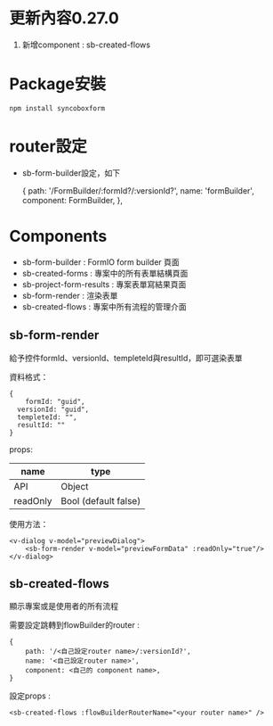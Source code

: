 
# 更新內容0.27.0

1. 新增component : sb-created-flows

# Package安裝

    npm install syncoboxform

# router設定

- sb-form-builder設定，如下

    {
      path: '/FormBuilder/:formId?/:versionId?',
      name: 'formBuilder',
      component: FormBuilder,
    },

# Components

- sb-form-builder : FormIO form builder 頁面
- sb-created-forms : 專案中的所有表單結構頁面
- sb-project-form-results : 專案表單寫結果頁面
- sb-form-render : 渲染表單
- sb-created-flows : 專案中所有流程的管理介面

## sb-form-render

給予控件formId、versionId、templeteId與resultId，即可選染表單

資料格式：

    {
    	formId: "guid",
      versionId: "guid",
      templeteId: "",
      resultId: ""
    }

props:

| name          | type          |
| ------------- | ------------- |
| API           | Object        |
|readOnly       | Bool (default false)  |


使用方法：

    <v-dialog v-model="previewDialog">
    	<sb-form-render v-model="previewFormData" :readOnly="true"/>
    </v-dialog>

## sb-created-flows

顯示專案或是使用者的所有流程

需要設定跳轉到flowBuilder的router :

    {
    	path: '/<自己設定router name>/:versionId?',
    	name: '<自己設定router name>',
        component: <自己的 component name>,
    }

設定props :

    <sb-created-flows :flowBuilderRouterName="<your router name>" />